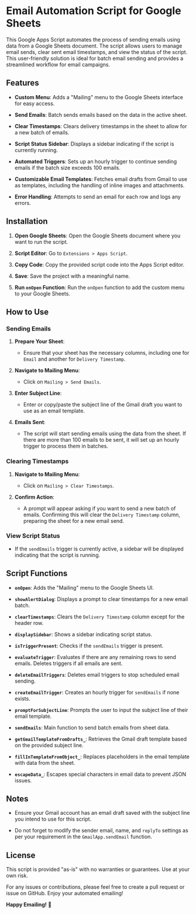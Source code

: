 # Email Automation Script for Google Sheets

This Google Apps Script automates the process of sending emails using data from a Google Sheets document. The script allows users to manage email sends, clear sent email timestamps, and view the status of the script. This user-friendly solution is ideal for batch email sending and provides a streamlined workflow for email campaigns.

## Features

- **Custom Menu**: Adds a "Mailing" menu to the Google Sheets interface for easy access.

- **Send Emails**: Batch sends emails based on the data in the active sheet.

- **Clear Timestamps**: Clears delivery timestamps in the sheet to allow for a new batch of emails.

- **Script Status Sidebar**: Displays a sidebar indicating if the script is currently running.

- **Automated Triggers**: Sets up an hourly trigger to continue sending emails if the batch size exceeds 100 emails.

- **Customizable Email Templates**: Fetches email drafts from Gmail to use as templates, including the handling of inline images and attachments.

- **Error Handling**: Attempts to send an email for each row and logs any errors.

## Installation

1. **Open Google Sheets**: Open the Google Sheets document where you want to run the script.

2. **Script Editor**: Go to `Extensions > Apps Script`.

3. **Copy Code**: Copy the provided script code into the Apps Script editor.

4. **Save**: Save the project with a meaningful name.

5. **Run `onOpen` Function**: Run the `onOpen` function to add the custom menu to your Google Sheets.

## How to Use

### Sending Emails

1. **Prepare Your Sheet**:

   - Ensure that your sheet has the necessary columns, including one for `Email` and another for `Delivery Timestamp`.

2. **Navigate to Mailing Menu**:

   - Click on `Mailing > Send Emails`.

3. **Enter Subject Line**:

   - Enter or copy/paste the subject line of the Gmail draft you want to use as an email template.

4. **Emails Sent**:

   - The script will start sending emails using the data from the sheet. If there are more than 100 emails to be sent, it will set up an hourly trigger to process them in batches.

### Clearing Timestamps

1. **Navigate to Mailing Menu**:

   - Click on `Mailing > Clear Timestamps`.

2. **Confirm Action**:

   - A prompt will appear asking if you want to send a new batch of emails. Confirming this will clear the `Delivery Timestamp` column, preparing the sheet for a new email send.

### View Script Status

- If the `sendEmails` trigger is currently active, a sidebar will be displayed indicating that the script is running.

## Script Functions

- **`onOpen`**: Adds the "Mailing" menu to the Google Sheets UI.

- **`showAlertDialog`**: Displays a prompt to clear timestamps for a new email batch.

- **`clearTimestamps`**: Clears the `Delivery Timestamp` column except for the header row.

- **`displaySidebar`**: Shows a sidebar indicating script status.

- **`isTriggerPresent`**: Checks if the `sendEmails` trigger is present.

- **`evaluateTrigger`**: Evaluates if there are any remaining rows to send emails. Deletes triggers if all emails are sent.

- **`deleteEmailTriggers`**: Deletes email triggers to stop scheduled email sending.

- **`createEmailTrigger`**: Creates an hourly trigger for `sendEmails` if none exists.

- **`promptForSubjectLine`**: Prompts the user to input the subject line of their email template.

- **`sendEmails`**: Main function to send batch emails from sheet data.

- **`getGmailTemplateFromDrafts_`**: Retrieves the Gmail draft template based on the provided subject line.

- **`fillInTemplateFromObject_`**: Replaces placeholders in the email template with data from the sheet.

- **`escapeData_`**: Escapes special characters in email data to prevent JSON issues.

## Notes

- Ensure your Gmail account has an email draft saved with the subject line you intend to use for this script.

- Do not forget to modify the sender email, name, and `replyTo` settings as per your requirement in the `GmailApp.sendEmail` function.

## License

This script is provided "as-is" with no warranties or guarantees. Use at your own risk.

For any issues or contributions, please feel free to create a pull request or issue on GitHub. Enjoy your automated emailing!

**Happy Emailing!** 🎉
